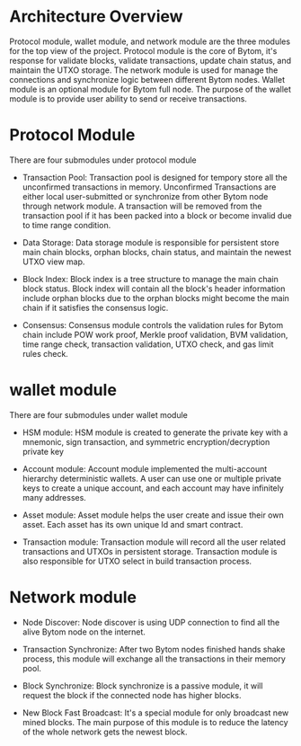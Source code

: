# Architecture Overview

Protocol module, wallet module, and network module are the three modules for the top view of the project. Protocol module is the core of Bytom, it's response for validate blocks, validate transactions, update chain status, and maintain the UTXO storage. The network module is used for manage the connections and synchronize logic between different Bytom nodes. Wallet module is an optional module for Bytom full node. The purpose of the wallet module is to provide user ability to send or receive transactions.

# Protocol Module

There are four submodules under protocol module

-  Transaction Pool: Transaction pool is designed for tempory store all the unconfirmed transactions in memory. Unconfirmed Transactions are either local user-submitted or synchronize from other Bytom node through network module. A transaction will be removed from the transaction pool if it has been packed into a block or become invalid due to time range condition.

-  Data Storage: Data storage module is responsible for persistent store main chain blocks, orphan blocks, chain status, and maintain the newest UTXO view map.

-  Block Index: Block index is a tree structure to manage the main chain block status. Block index will contain all the block's header information include orphan blocks due to the orphan blocks might become the main chain if it satisfies the consensus logic.

- Consensus: Consensus module controls the validation rules for Bytom chain include POW work proof, Merkle proof validation, BVM validation, time range check, transaction validation, UTXO check, and gas limit rules check.

# wallet module

There are four submodules under wallet module

-  HSM module: HSM module is created to generate the private key with a mnemonic, sign transaction, and symmetric encryption/decryption private key

-  Account module: Account module implemented the multi-account hierarchy deterministic wallets. A user can use one or multiple private keys to create a unique account, and each account may have infinitely many addresses.

-  Asset module: Asset module helps the user create and issue their own asset. Each asset has its own unique Id and smart contract.

- Transaction module: Transaction module will record all the user related transactions and UTXOs in persistent storage. Transaction module is also responsible for UTXO select in build transaction process.

# Network module

-  Node Discover: Node discover is using UDP connection to find all the alive Bytom node on the internet.

-  Transaction Synchronize: After two Bytom nodes finished hands shake process, this module will exchange all the transactions in their memory pool.

-  Block Synchronize: Block synchronize is a passive module, it will request the block if the connected node has higher blocks.

-  New Block Fast Broadcast: It's a special module for only broadcast new mined blocks. The main purpose of this module is to reduce the latency of the whole network gets the newest block.